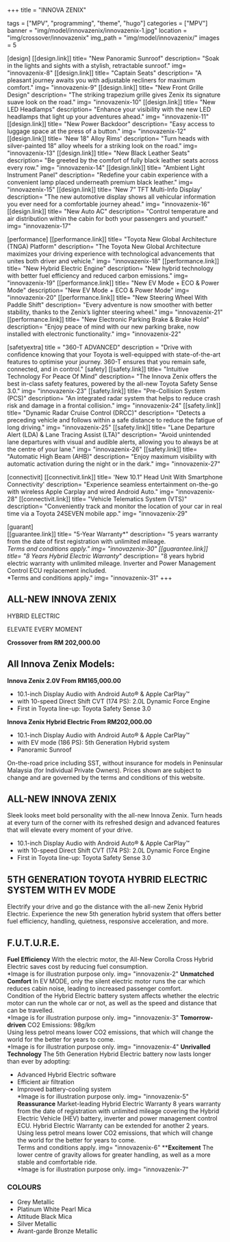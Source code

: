 +++
title = "INNOVA ZENIX"

tags = ["MPV", "programming", "theme", "hugo"]
categories = ["MPV"]
banner = "img/model/innovazenix/innovazenix-1.jpg"
location = "img/crossover/innovazenix"
img_path = "img/model/innovazenix/"
images = 5

[design]
   [[design.link]]
     title= "New Panoramic Sunroof"
     description= "Soak in the lights and sights with a stylish, retractable sunroof."
     img= "innovazenix-8"
   [[design.link]]
     title= "Captain Seats"
     description= "A pleasant journey awaits you with adjustable recliners for maximum comfort."
     img= "innovazenix-9"
   [[design.link]]
     title= "New Front Grille Design"
     description= "The striking trapezium grille gives Zenix its signature suave look on the road."
     img= "innovazenix-10"
   [[design.link]]
     title= "New LED Headlamps"
     description= "Enhance your visibility with the new LED headlamps that light up your adventures ahead."
     img= "innovazenix-11"
   [[design.link]]
     title= "New Power Backdoor"
     description= "Easy access to luggage space at the press of a button."
     img= "innovazenix-12"
   [[design.link]]
     title= 'New 18" Alloy Rims'
     description= "Turn heads with silver-painted 18” alloy wheels for a striking look on the road."
     img= "innovazenix-13"
   [[design.link]]
     title= "New Black Leather Seats"
     description= "Be greeted by the comfort of fully black leather seats across every row."
     img= "innovazenix-14"
   [[design.link]]
     title= "Ambient Light Instrument Panel"
     description= "Redefine your cabin experience with a convenient lamp placed underneath premium black leather."
     img= "innovazenix-15"
   [[design.link]]
     title= 'New 7” TFT Multi-Info Display'
     description= "The new automotive display shows all vehicular information you ever need for a comfortable journey ahead."
     img= "innovazenix-16"
   [[design.link]]
     title= "New Auto AC"
     description= "Control temperature and air distribution within the cabin for both your passengers and yourself."
     img= "innovazenix-17"
  
 
[performance]
   [[performance.link]]
     title= "Toyota New Global Architecture (TNGA) Platform"
     description= "The Toyota New Global Architecture maximizes your driving experience with technological advancements that unites both driver and vehicle."
     img= "innovazenix-18"
   [[performance.link]]
     title= "New Hybrid Electric Engine"
     description= "New hybrid technology with better fuel efficiency and reduced carbon emissions."
     img= "innovazenix-19"
   [[performance.link]]
     title= "New EV Mode + ECO & Power Mode"
     description= "New EV Mode + ECO & Power Mode"
     img= "innovazenix-20"
   [[performance.link]]
     title= "New Steering Wheel With Paddle Shift"
     description= "Every adventure is now smoother with better stability, thanks to the Zenix’s lighter steering wheel."
     img= "innovazenix-21"
   [[performance.link]]
     title= "New Electronic Parking Brake & Brake Hold"
     description= "Enjoy peace of mind with our new parking brake, now installed with electronic functionality."
     img= "innovazenix-22"
  

[safetyextra]
  title = "360-T ADVANCED"
  description = "Drive with confidence knowing that your Toyota is well-equipped with state-of-the-art features to optimise your journey. 360-T ensures that you remain safe, connected, and in control."
[safety]
   [[safety.link]]
     title= "Intuitive Technology For Peace Of Mind"
     description= "The Innova Zenix offers the best in-class safety features, powered by the all-new Toyota Safety Sense 3.0."
     img= "innovazenix-23"
   [[safety.link]]
     title= "Pre-Collision System (PCS)"
     description= "An integrated radar system that helps to reduce crash risk and damage in a frontal collision."
     img= "innovazenix-24"
   [[safety.link]]
     title= "Dynamic Radar Cruise Control (DRCC)"
     description= "Detects a preceding vehicle and follows within a safe distance to reduce the fatigue of long driving."
     img= "innovazenix-25"
   [[safety.link]]
     title= "Lane Departure Alert (LDA) & Lane Tracing Assist (LTA)"
     description= "Avoid unintended lane departures with visual and audible alerts, allowing you to always be at the centre of your lane."
     img= "innovazenix-26"
   [[safety.link]]
     title= "Automatic High Beam (AHB)"
     description= "Enjoy maximum visibility with automatic activation during the night or in the dark."
     img= "innovazenix-27"
     

[connectivit]
   [[connectivit.link]]
     title= 'New 10.1” Head Unit With Smartphone Connectivity'
     description= "Experience seamless entertainment on-the-go with wireless Apple Carplay and wired Android Auto."
     img= "innovazenix-28"
   [[connectivit.link]]
     title= "Vehicle Telematics System (VTS)"
     description= "Conveniently track and monitor the location of your car in real time via a Toyota 24SEVEN mobile app."
     img= "innovazenix-29"


[guarant]  
   [[guarantee.link]]
     title= "5-Year Warranty*"
     description= "5 years warranty from the date of first registration with unlimited mileage.<br>*Terms and conditions apply."
     img= "innovazenix-30"
    [[guarantee.link]]
     title= "8 Years Hybrid Electric Warranty*"
     description= "8 years hybrid electric warranty with unlimited mileage. Inverter and Power Management Control ECU replacement included.<br>*Terms and conditions apply."
     img= "innovazenix-31"
+++
## ALL-NEW INNOVA ZENIX
HYBRID ELECTRIC

ELEVATE
EVERY MOMENT

**Crossover from RM 202,000.00**

## All Innova Zenix Models:

**Innova Zenix 2.0V  From RM165,000.00**
- 10.1-inch Display Audio with Android Auto® & Apple CarPlay™
- with 10-speed Direct Shift CVT (174 PS): 2.0L Dynamic Force Engine
- First in Toyota line-up: Toyota Safety Sense 3.0

**Innova Zenix Hybrid Electric  From RM202,000.00**
- 10.1-inch Display Audio with Android Auto® & Apple CarPlay™
- with EV mode (186 PS): 5th Generation Hybrid system
- Panoramic Sunroof

On-the-road price including SST, without insurance for models in Peninsular Malaysia (for Individual Private Owners).
Prices shown are subject to change and are governed by the terms and conditions of this website.

 
## ALL-NEW INNOVA ZENIX
Sleek looks meet bold personality with the all-new Innova Zenix. Turn heads at every turn of the corner with its refreshed design and advanced features that will elevate every moment of your drive.

- 10.1-inch Display Audio with Android Auto® & Apple CarPlay™
- with 10-speed Direct Shift CVT (174 PS): 2.0L Dynamic Force Engine
- First in Toyota line-up: Toyota Safety Sense 3.0

## 5TH GENERATION TOYOTA HYBRID ELECTRIC SYSTEM WITH EV MODE
Electrify your drive and go the distance with the all-new Zenix Hybrid Electric. Experience the new 5th generation hybrid system that offers better fuel efficiency, handling, quietness, responsive acceleration, and more.

## F.U.T.U.R.E.
**Fuel Efficiency**
With the electric motor, the All-New Corolla Cross Hybrid Electric saves cost by reducing fuel consumption.
<br>*Image is for illustration purpose only.
     img= "innovazenix-2"
**Unmatched Comfort**
In EV MODE, only the silent electric motor runs the car which reduces cabin noise, leading to increased passenger comfort.
<br>Condition of the Hybrid Electric battery system affects whether the electric motor can run the whole car or not, as well as the speed and distance that can be travelled.
<br>*Image is for illustration purpose only.
     img= "innovazenix-3"
**Tomorrow-driven**
CO2 Emissions: 98g/km
<br>Using less petrol means lower CO2 emissions, that which will change the world for the better for years to come.
<br>*Image is for illustration purpose only.
     img= "innovazenix-4"
**Unrivalled Technology**
The 5th Generation Hybrid Electric battery now lasts longer than ever by adopting:
- Advanced Hybrid Electric software
- Efficient air filtration
- Improved battery-cooling system
<br>*Image is for illustration purpose only.
     img= "innovazenix-5"
**Reassurance**
Market-leading Hybrid Electric Warranty 8 years warranty from the date of registration with unlimited mileage covering the Hybrid Electric Vehicle (HEV) battery, inverter and power management control ECU. Hybrid Electric Warranty can be extended for another 2 years.
<br>Using less petrol means lower CO2 emissions, that which will change the world for the better for years to come.
<br>Terms and conditions apply.
     img= "innovazenix-6"
****Excitement**
The lower centre of gravity allows for greater handling, as well as a more stable and comfortable ride.
<br>*Image is for illustration purpose only.
     img= "innovazenix-7"

### COLOURS
- Grey Metallic
- Platinum White Pearl Mica
- Attitude Black Mica
- Silver Metallic
- Avant-garde Bronze Metallic
